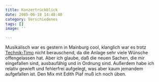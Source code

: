 ```yaml
---
title: Konzertrückblick
date: 2005-06-18 14:48:40
category: Verschiedenes
tags: []
image: ''

---
```


Musikalisch war es gestern in Mainburg cool, klanglich war es trotz [Technik-Timo](http://www.jazzspelunke.de) nicht berauschend, da die Anlage sehr viele Wünsche offengelassen hat. Aber ich glaube, daß die neuen Sachen, die mir eingefallen sind, ausbaufähig und in Ordnung sind. Außerdem habe ich relativ gewieft und fehlerfrei aufgelegt, was aber kaum jemandem aufgefallen ist. Den Mix mit Edith Piaf muß ich noch üben.
